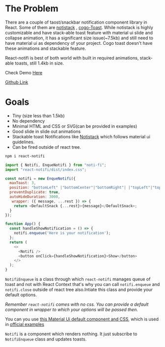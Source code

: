 # The Problem

There are a couple of taost/snackbar notification component library in React. Some of them are [notistack](https://github.com/iamhosseindhv/notistack) , [cogo-Toast](https://cogoport.github.io/cogo-toast). While notistack is highly customizable and have stack-able toast feature with material ui slide and collapse animation, it has a significant size issue(~7.5kb) and still need to have material ui as dependency of your project.
Cogo toast doesn't have these animations and stackable feature.

React-notifi is best of both world with built in required animations, stack-able toasts, still 1.4kb in size.

Check Demo [Here](https://react-notifi.netlify.com/)

[Github Link](https://github.com/contactyash/react-notifi)

# Goals

- Tiny (size less than 1.5kb)
- No dependency
- Minimal HTML and CSS or SVG(can be provided in examples)
- Good slide in slide out animations
- Stackable toast Notifications like [Notistack](https://github.com/iamhosseindhv/notistack) which follows material ui guidelines.
- Can be fired outside of react tree.

```sh
npm i react-notifi
```

```js
import { Notifi, EnqueNotifi } from "noti-fi";
import "react-notifi/dist/index.css";

const notifi = new EnqueNotifi({
  maxToast: 3,
  position: "bottomLeft" |"bottomCenter"|"bottomRight"| |"topLeft"|"topCenter"|"topRight",
  preventDuplicate: true,
  autoHideDuration: 3000,
   wrapper: ({ message, ...rest }) => {
    return <DefaultSnack {...rest}>{message}</DefaultSnack>;
  }
});

function App() {
  const handleShowNotification = () => {
    notifi.enqueue('Here is your notification');
  };
  return (
    <>
      <Notifi />
      <button onClick={handleShowNotification}>Show</button>
    </>
  );
}
```

`NotifiEnqueue` is a class through which `react-notifi` manages queue of toast and not with React Context that's why you can call `notifi.enqueue` and `notifi.close` outside of react tree also.Intiate this class and provide your default options.

_Remember `react-notifi` comes with no css. You can provide a default component in wrapper to which your options will be passed then._

You can you use [this Material Ui default component and CSS](<(https://github.com/contactyash/react-notifi/tree/master/src/Example)>), which is used in [official examples ](https://react-notifi.netlify.com/)

`Notifi` is a component which renders nothing. It just subscribe to `NotifiEnqueue` class and updates toasts.
